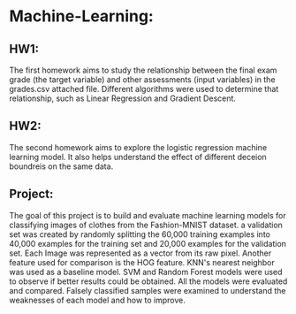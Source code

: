 # Machine-Learning:

## HW1: 
The first homework aims to study the relationship between the final exam grade (the target variable) and other assessments (input variables) in the grades.csv attached file.
Different algorithms were used to determine that relationship, such as Linear Regression and Gradient Descent.

## HW2:
The second homework aims to explore the logistic regression machine learning model. It also helps understand the effect of different deceion boundreis on the same data. 

## Project: 
The goal of this project is to build and evaluate machine learning models for classifying images of clothes from the Fashion-MNIST dataset.
a validation set was created by randomly splitting the 60,000 training examples into 40,000 examples for the training set and 20,000 examples for the validation set.
Each Image was represented as a vector from its raw pixel. Another feature used for comparison is the HOG feature.
KNN's nearest neighbor was used as a baseline model. SVM  and Random Forest models were used to observe if better results could be obtained. 
All the models were evaluated and compared. Falsely classified samples were examined to understand the weaknesses of each model and how to improve.
